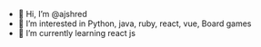 - 👋 Hi, I’m @ajshred
- 👀 I’m interested in Python, java, ruby, react, vue, Board games
- 🌱 I’m currently learning react js

<!---
ajshred/ajshred is a ✨ special ✨ repository because its `README.md` (this file) appears on your GitHub profile.
You can click the Preview link to take a look at your changes.
--->
